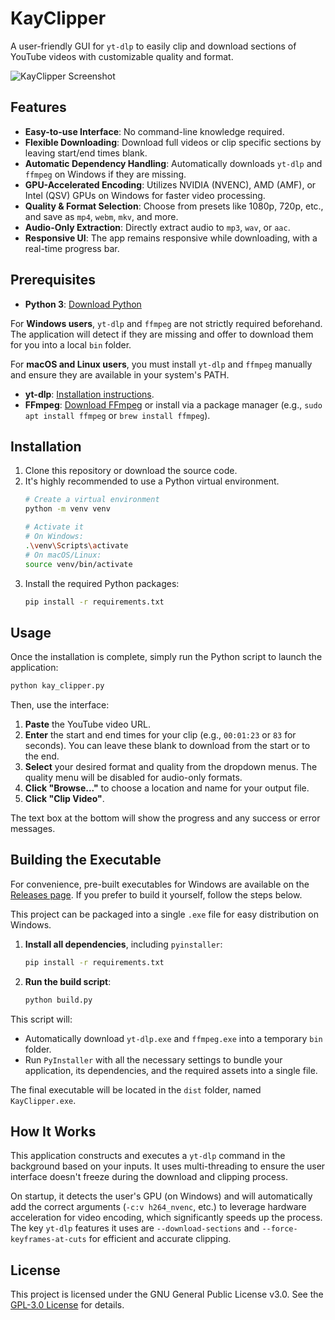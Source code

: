 # KayClipper

A user-friendly GUI for `yt-dlp` to easily clip and download sections of YouTube videos with customizable quality and format.

![KayClipper Screenshot](https://github.com/user-attachments/assets/31bdd0b6-0243-4ce3-a414-c64eff380c76)

## Features

-   **Easy-to-use Interface**: No command-line knowledge required.
-   **Flexible Downloading**: Download full videos or clip specific sections by leaving start/end times blank.
-   **Automatic Dependency Handling**: Automatically downloads `yt-dlp` and `ffmpeg` on Windows if they are missing.
-   **GPU-Accelerated Encoding**: Utilizes NVIDIA (NVENC), AMD (AMF), or Intel (QSV) GPUs on Windows for faster video processing.
-   **Quality & Format Selection**: Choose from presets like 1080p, 720p, etc., and save as `mp4`, `webm`, `mkv`, and more.
-   **Audio-Only Extraction**: Directly extract audio to `mp3`, `wav`, or `aac`.
-   **Responsive UI**: The app remains responsive while downloading, with a real-time progress bar.

## Prerequisites

-   **Python 3**: [Download Python](https://www.python.org/downloads/)

For **Windows users**, `yt-dlp` and `ffmpeg` are not strictly required beforehand. The application will detect if they are missing and offer to download them for you into a local `bin` folder.

For **macOS and Linux users**, you must install `yt-dlp` and `ffmpeg` manually and ensure they are available in your system's PATH.
-   **yt-dlp**: [Installation instructions](https://github.com/yt-dlp/yt-dlp#installation).
-   **FFmpeg**: [Download FFmpeg](https://ffmpeg.org/download.html) or install via a package manager (e.g., `sudo apt install ffmpeg` or `brew install ffmpeg`).

## Installation

1.  Clone this repository or download the source code.
2.  It's highly recommended to use a Python virtual environment.
    ```bash
    # Create a virtual environment
    python -m venv venv

    # Activate it
    # On Windows:
    .\venv\Scripts\activate
    # On macOS/Linux:
    source venv/bin/activate
    ```
3.  Install the required Python packages:
    ```bash
    pip install -r requirements.txt
    ```

## Usage

Once the installation is complete, simply run the Python script to launch the application:

```bash
python kay_clipper.py
```

Then, use the interface:
1.  **Paste** the YouTube video URL.
2.  **Enter** the start and end times for your clip (e.g., `00:01:23` or `83` for seconds). You can leave these blank to download from the start or to the end.
3.  **Select** your desired format and quality from the dropdown menus. The quality menu will be disabled for audio-only formats.
4.  **Click "Browse..."** to choose a location and name for your output file.
5.  **Click "Clip Video"**.

The text box at the bottom will show the progress and any success or error messages.

## Building the Executable

For convenience, pre-built executables for Windows are available on the [Releases page](https://github.com/nawka12/KayClipper/releases). If you prefer to build it yourself, follow the steps below.

This project can be packaged into a single `.exe` file for easy distribution on Windows.

1.  **Install all dependencies**, including `pyinstaller`:
    ```bash
    pip install -r requirements.txt
    ```

2.  **Run the build script**:
    ```bash
    python build.py
    ```

This script will:
-   Automatically download `yt-dlp.exe` and `ffmpeg.exe` into a temporary `bin` folder.
-   Run `PyInstaller` with all the necessary settings to bundle your application, its dependencies, and the required assets into a single file.

The final executable will be located in the `dist` folder, named `KayClipper.exe`.

## How It Works

This application constructs and executes a `yt-dlp` command in the background based on your inputs. It uses multi-threading to ensure the user interface doesn't freeze during the download and clipping process. 

On startup, it detects the user's GPU (on Windows) and will automatically add the correct arguments (`-c:v h264_nvenc`, etc.) to leverage hardware acceleration for video encoding, which significantly speeds up the process. The key `yt-dlp` features it uses are `--download-sections` and `--force-keyframes-at-cuts` for efficient and accurate clipping. 

## License

This project is licensed under the GNU General Public License v3.0. See the [GPL-3.0 License](https://www.gnu.org/licenses/gpl-3.0.html) for details. 

